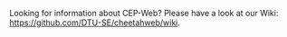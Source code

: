 Looking for information about CEP-Web? Please have a look at our Wiki: https://github.com/DTU-SE/cheetahweb/wiki.
